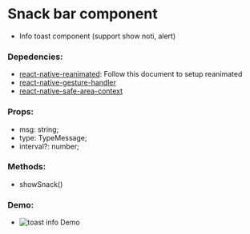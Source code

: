 # Snack bar component
 - Info toast component (support show noti, alert)

### Depedencies: 
 - [react-native-reanimated](https://docs.swmansion.com/react-native-reanimated/docs/fundamentals/getting-started/): Follow this document to setup reanimated
 - [react-native-gesture-handler](https://www.npmjs.com/package/react-native-gesture-handler)
 - [react-native-safe-area-context](https://www.npmjs.com/package/react-native-safe-area-context)

### Props:
 - msg: string;
 - type: TypeMessage;
 - interval?: number;

### Methods: 
 - showSnack()

### Demo:
 - ![toast info Demo](https://i.imgur.com/gbcUIeZ.gif)
 